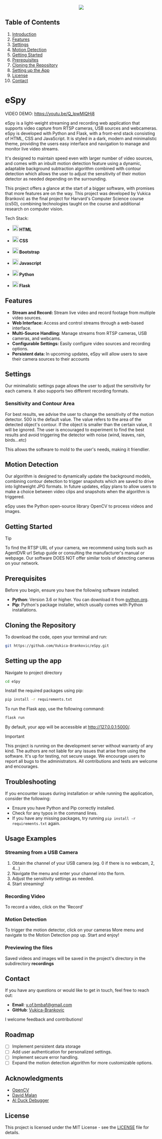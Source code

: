 <p align="center">
  <img src="https://github.com/user-attachments/assets/c17e4160-06f9-40eb-acd6-e1ba23d15bbe"  />
</p>



## Table of Contents
1. [Introduction](#espy)
2. [Features](#features)
3. [Settings](#settings)
4. [Motion Detection](#motion-detection)
5. [Getting Started](#getting-started)
6. [Prerequisites](#prerequisites)
7. [Cloning the Repository](#cloning-the-repository)
8. [Setting up the App](#setting-up-the-app)
9. [License](#license)
10. [Contact](#contact)


# eSpy

VIDEO DEMO: https://youtu.be/Q_lpwMlQHj8

eSpy is a light-weight streaming and recording web application that supports video capture from RTSP cameras, USB sources and webcameras. eSpy is developed with Python and Flask, with a front-end stack consisting of HTML, CSS and JavaScript. It is styled in a dark, modern and minimalistic theme, providing the users easy interface and navigation to manage and monitor live video streams.

It's designed to maintain speed even with larger number of video sources, and comes with an inbuilt motion detection feature using a dynamic, adaptable background subtraction algorithm combined with contour detection which allows the user to adjust the sensitivity of their motion detector as needed depending on the surrounding.

This project offers a glance at the start of a bigger software, with promises that more features are on the way. This project was developed by Vukica Branković as the final project for Harvard's Computer Science course (cs50), combining technologies taught on the course and additional research on computer vision.

Tech Stack:
<b>

* <img src="https://github.com/user-attachments/assets/5be46c01-8d93-428a-b85d-9820d158ab60" width = "20" /> HTML
* <img src="https://github.com/user-attachments/assets/2a652c8c-1dfd-41cd-ae7b-d68d99580dec" width = "20" /> CSS
* <img src="https://github.com/user-attachments/assets/feb1047a-3ca5-45a2-b855-1033d8c66c44" width = "20" /> Bootstrap
* <img src="https://github.com/user-attachments/assets/97813c70-c13f-4a01-b0cc-e8eb0cf60852" width = "20" /> Javascript

*  <img src="https://github.com/user-attachments/assets/cf073de1-5f3d-4f75-acda-cee6362d0ffd" width = "20" /> Python
*  <img src="https://github.com/user-attachments/assets/8a651c78-d028-4c57-981d-00737266999f" width = "20" /> Flask
</b>




## Features

  <b>
    
  * Stream and Record: </b> Stream live video and record footage from multiple video sources. <b>
  * Web Interface: </b> Access and control streams through a web-based interface. <b>
  * Multi-Source Handling:</b> Manage streams from RTSP cameras, USB cameras, and webcams.<b>
  * Configurable Settings:</b> Easily configure video sources and recording options. <b>
  * Persistent data:  </b> In upcoming updates, eSpy will allow users to save their camera sources to their accounts 

   

## Settings

Our minimalistic settings page allows the user to adjust the sensitivity for each camera. It also supports two different recording formats. 

### Sensitivity and Contour Area

For best results, we advise the user to change the sensitivity of the motion detector. 500 is the default value. The value refers to the area of the detected object's contour. If the object is smaller than the certain value, it will be ignored. The user is encouraged to experiment to find the best results and avoid triggering the detector with noise (wind, leaves, rain, birds...etc)

This allows the software to mold to the user's needs, making it friendlier.

## Motion Detection

Our algorithm is designed to dynamically update the background models, combining contour detection to trigger snapshots which are saved to drive into lightweight JPG formats. In future updates, eSpy plans to allow users to make a choice between video clips and snapshots when the algorithm is triggered.

eSpy uses the Python open-source library OpenCV to process videos and images.


## Getting Started

>[!TIP]
>To find the RTSP URL of your camera, we recommend using tools such as AgentDVR url Setup guide or consulting the manufacturer's manual or webpage. Our software DOES NOT offer similar tools of detecting cameras on your network.


## Prerequisites

Before you begin, ensure you have the following software installed:

- **Python**: Version 3.6 or higher. You can download it from [python.org](https://www.python.org/downloads/).
- **Pip**: Python's package installer, which usually comes with Python installations.

## Cloning the Repository

To download the code, open your terminal and run:

```bash
git https://github.com/Vukica-Brankovic/eSpy.git 
```

## Setting up the app

Navigate to project directory

```bash
cd eSpy
```
Install the required packages using pip:

```bash
pip install -r requirements.txt
```
To run the Flask app, use the following command:


```bash
flask run
```
By default, your app will be accessible at http://127.0.0.1:5000/.

>[!IMPORTANT]
> This project is running on the development server without warranty of any kind. The authors are not liable for any issues that arise from using the software. It's up for testing, not secure usage. We encourage users to report all bugs to the administrators. All contributions and tests are welcome and encourages.

## Troubleshooting

If you encounter issues during installation or while running the application, consider the following:

- Ensure you have Python and Pip correctly installed.
- Check for any typos in the command lines.
- If you have any missing packages, try running `pip install -r requirements.txt` again.


## Usage Examples

### Streaming from a USB Camera

1. Obtain the channel of your USB camera (eg. 0 if there is no webcam, 2, 4...)
2. Navigate the menu and enter your channel into the form.
3. Adjust the sensitivity settings as needed.
4. Start streaming!

### Recording Video

To record a video, click on the 'Record'

### Motion Detection

To trigger the motion detector, click on your cameras More menu and navigate to the Motion Detection pop up. Start and enjoy!

### Previewing the files

Saved videos and images will be saved in the project's directory in the subdirectory <b> recordings </b>


## Contact

If you have any questions or would like to get in touch, feel free to reach out:

- **Email**: v.of.bmbaf@gmail.com
- **GitHub**: [Vukica-Brankovic]([https://github.com/yourusername](https://github.com/Vukica-Brankovic))

I welcome feedback and contributions!
  

## Roadmap

- [ ] Implement persistent data storage
- [ ] Add user authentication for personalized settings.
- [ ] Implement secure error handling.
- [ ] Expand the motion detection algorithm for more customizable options.

## Acknowledgments

- [OpenCV](https://opencv.org/)
- [David Malan](https://cs.harvard.edu/malan/)
- [AI Duck Debugger](https://cs50.ai/)




## License

This project is licensed under the MIT License - see the [LICENSE](LICENSE) file for details.




